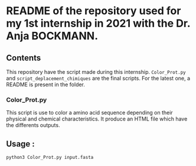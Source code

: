 # README of the repository used for my 1st internship in 2021 with the Dr. Anja BOCKMANN.

## Contents

This repository have the script made during this internship.
`Color_Prot.py` and `script_deplacement_chimiques` are the final scripts. For the latest one, a README is present in the folder.

### Color_Prot.py

This script is use to color a amino acid sequence depending on their physical and chemical characteristics. It produce an HTML file which have the differents outputs.

## Usage :
`python3 Color_Prot.py input.fasta`


